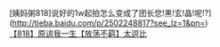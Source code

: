 [姨妈粥818]说好的1w起拍怎么变成了团长您!黑!玄!晶!呢!?](http://tieba.baidu.com/p/2502248817?see_lz=1&pn=)   
[【818】原谅我一生【放荡不羁】太逗比](http://tieba.baidu.com/p/2502141138?see_lz=1&pn=)   
